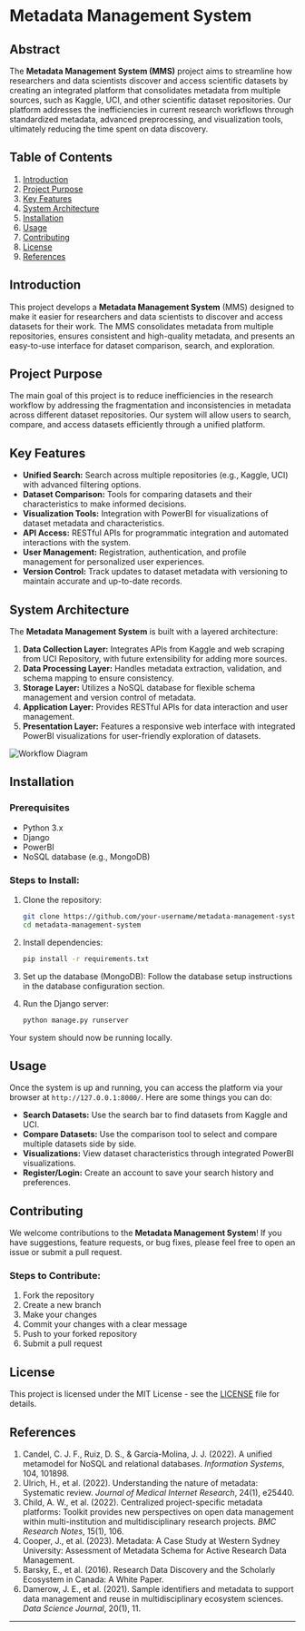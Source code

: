 

# Metadata Management System

## Abstract
The **Metadata Management System (MMS)** project aims to streamline how researchers and data scientists discover and access scientific datasets by creating an integrated platform that consolidates metadata from multiple sources, such as Kaggle, UCI, and other scientific dataset repositories. Our platform addresses the inefficiencies in current research workflows through standardized metadata, advanced preprocessing, and visualization tools, ultimately reducing the time spent on data discovery.

## Table of Contents
1. [Introduction](#introduction)
2. [Project Purpose](#project-purpose)
3. [Key Features](#key-features)
4. [System Architecture](#system-architecture)
5. [Installation](#installation)
6. [Usage](#usage)
7. [Contributing](#contributing)
8. [License](#license)
9. [References](#references)

## Introduction
This project develops a **Metadata Management System** (MMS) designed to make it easier for researchers and data scientists to discover and access datasets for their work. The MMS consolidates metadata from multiple repositories, ensures consistent and high-quality metadata, and presents an easy-to-use interface for dataset comparison, search, and exploration.

## Project Purpose
The main goal of this project is to reduce inefficiencies in the research workflow by addressing the fragmentation and inconsistencies in metadata across different dataset repositories. Our system will allow users to search, compare, and access datasets efficiently through a unified platform.

## Key Features
- **Unified Search:** Search across multiple repositories (e.g., Kaggle, UCI) with advanced filtering options.
- **Dataset Comparison:** Tools for comparing datasets and their characteristics to make informed decisions.
- **Visualization Tools:** Integration with PowerBI for visualizations of dataset metadata and characteristics.
- **API Access:** RESTful APIs for programmatic integration and automated interactions with the system.
- **User Management:** Registration, authentication, and profile management for personalized user experiences.
- **Version Control:** Track updates to dataset metadata with versioning to maintain accurate and up-to-date records.

## System Architecture
The **Metadata Management System** is built with a layered architecture:
1. **Data Collection Layer:** Integrates APIs from Kaggle and web scraping from UCI Repository, with future extensibility for adding more sources.
2. **Data Processing Layer:** Handles metadata extraction, validation, and schema mapping to ensure consistency.
3. **Storage Layer:** Utilizes a NoSQL database for flexible schema management and version control of metadata.
4. **Application Layer:** Provides RESTful APIs for data interaction and user management.
5. **Presentation Layer:** Features a responsive web interface with integrated PowerBI visualizations for user-friendly exploration of datasets.

![Workflow Diagram](path_to_image)  

## Installation

### Prerequisites
- Python 3.x
- Django
- PowerBI
- NoSQL database (e.g., MongoDB)

### Steps to Install:
1. Clone the repository:
   ```bash
   git clone https://github.com/your-username/metadata-management-system.git
   cd metadata-management-system
   ```

2. Install dependencies:
   ```bash
   pip install -r requirements.txt
   ```

3. Set up the database (MongoDB):
   Follow the database setup instructions in the database configuration section.

4. Run the Django server:
   ```bash
   python manage.py runserver
   ```

Your system should now be running locally.

## Usage

Once the system is up and running, you can access the platform via your browser at `http://127.0.0.1:8000/`. Here are some things you can do:

- **Search Datasets:** Use the search bar to find datasets from Kaggle and UCI.
- **Compare Datasets:** Use the comparison tool to select and compare multiple datasets side by side.
- **Visualizations:** View dataset characteristics through integrated PowerBI visualizations.
- **Register/Login:** Create an account to save your search history and preferences.

## Contributing
We welcome contributions to the **Metadata Management System**! If you have suggestions, feature requests, or bug fixes, please feel free to open an issue or submit a pull request.

### Steps to Contribute:
1. Fork the repository
2. Create a new branch
3. Make your changes
4. Commit your changes with a clear message
5. Push to your forked repository
6. Submit a pull request

## License
This project is licensed under the MIT License - see the [LICENSE](LICENSE) file for details.

## References
1. Candel, C. J. F., Ruiz, D. S., & García-Molina, J. J. (2022). A unified metamodel for NoSQL and relational databases. *Information Systems*, 104, 101898.
2. Ulrich, H., et al. (2022). Understanding the nature of metadata: Systematic review. *Journal of Medical Internet Research*, 24(1), e25440.
3. Child, A. W., et al. (2022). Centralized project-specific metadata platforms: Toolkit provides new perspectives on open data management within multi-institution and multidisciplinary research projects. *BMC Research Notes*, 15(1), 106.
4. Cooper, J., et al. (2023). Metadata: A Case Study at Western Sydney University: Assessment of Metadata Schema for Active Research Data Management.
5. Barsky, E., et al. (2016). Research Data Discovery and the Scholarly Ecosystem in Canada: A White Paper.
6. Damerow, J. E., et al. (2021). Sample identifiers and metadata to support data management and reuse in multidisciplinary ecosystem sciences. *Data Science Journal*, 20(1), 11.
---
